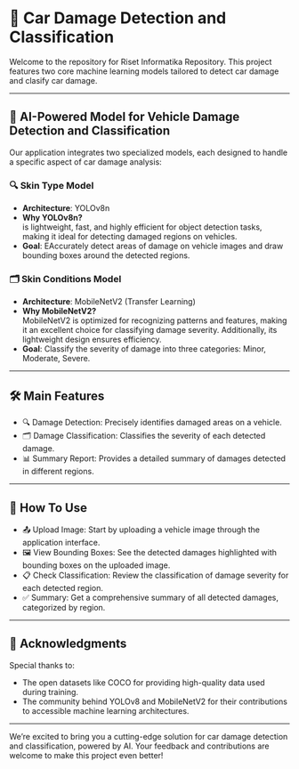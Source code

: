 # 🚗 **Car Damage Detection and Classification**  

Welcome to the  repository for Riset Informatika Repository. This project features two core machine learning models tailored to detect car damage and clasify car damage.  

---

## 🤖 **AI-Powered Model for Vehicle Damage Detection and Classification**

Our application integrates two specialized models, each designed to handle a specific aspect of car damage analysis:  

### 🔍 **Skin Type Model**  
- **Architecture**: YOLOv8n  
- **Why YOLOv8n?**  
   is lightweight, fast, and highly efficient for object detection tasks, making it ideal for detecting damaged regions on vehicles.  
- **Goal**: EAccurately detect areas of damage on vehicle images and draw bounding boxes around the detected regions.  

### 🗂️ **Skin Conditions Model**  
- **Architecture**: MobileNetV2 (Transfer Learning)  
- **Why MobileNetV2?**  
   MobileNetV2 is optimized for recognizing patterns and features, making it an excellent choice for classifying damage severity. Additionally, its lightweight design ensures efficiency.  
- **Goal**: Classify the severity of damage into three categories: Minor, Moderate, Severe.  

---

## 🛠️ **Main Features**  

- 🔍 Damage Detection: Precisely identifies damaged areas on a vehicle.
- 🗂️ Damage Classification: Classifies the severity of each detected damage.
- 📊 Summary Report: Provides a detailed summary of damages detected in different regions.

---

## 🧠 **How To Use**

- 📤 Upload Image: Start by uploading a vehicle image through the application interface.
- 🖼️ View Bounding Boxes: See the detected damages highlighted with bounding boxes on the uploaded image.
- 📋 Check Classification: Review the classification of damage severity for each detected region.
- ✅ Summary: Get a comprehensive summary of all detected damages, categorized by region.

---
## 🙌 Acknowledgments
Special thanks to:

- The open datasets like COCO for providing high-quality data used during training.
- The community behind YOLOv8 and MobileNetV2 for their contributions to accessible machine learning architectures.
---

We’re excited to bring you a cutting-edge solution for car damage detection and classification, powered by AI. Your feedback and contributions are welcome to make this project even better!